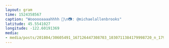```yaml
---
layout: gram
time: 1524358567
caption: "Woooooaaaahhhh 👻\n📷: @michaelallenbrooks"
latitude: 45.5541027
longitude: -122.60191369
media:
- media/posts/201804/30605491_167126447308703_1030711384179998720_n_17914140124191012.jpg
---
```

